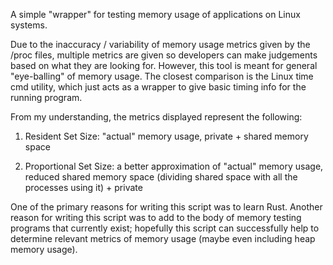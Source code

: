 A simple "wrapper" for testing memory usage of applications on Linux systems. 

Due to the inaccuracy / variability of memory usage metrics given by the /proc files, multiple metrics are given so developers can make judgements based on what they are looking for. However, this tool is meant for general "eye-balling" of memory usage. The closest comparison is the Linux time cmd utility, which just acts as a wrapper to give basic timing info for the running program.

From my understanding, the metrics displayed represent the following:

1. Resident Set Size: "actual" memory usage, private + shared memory space

2. Proportional Set Size: a better approximation of "actual" memory usage,
                        reduced shared memory space (dividing shared space with
                        all the processes using it) + private
                        
One of the primary reasons for writing this script was to learn Rust. Another reason for writing this script was to add to the body of memory testing programs that currently exist; hopefully this script can successfully help to determine relevant metrics of memory usage (maybe even including heap memory usage).
